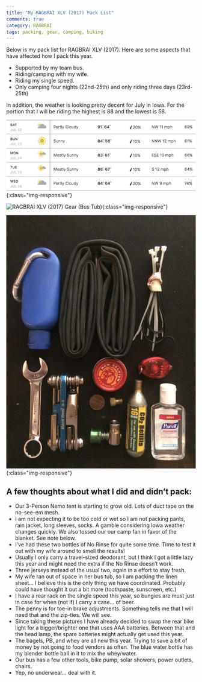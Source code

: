 ```yaml
---
title: "My RAGBRAI XLV (2017) Pack List"
comments: true
category: RAGBRAI
tags: packing, gear, camping, biking
---
```

Below is my pack list for RAGBRAI XLV (2017). Here are some aspects that have affected how I pack this year.

- Supported by my team bus.
- Riding/camping with my wife.
- Riding my single speed.
- Only camping four nights (22nd-25th) and only riding three days (23rd-25th)

In addition, the weather is looking pretty decent for July in Iowa. For the portion that I will be riding the highest is 88 and the lowest is 58.

![RAGBRAI XLV (2017) Weather Forecast](/assets/images/2017-ragbrai-weather-forecast.png "Weather forecast for Emmetsburg, IA, July 22-26th via weather.com"){:class="img-responsive"}

![RAGBRAI XLV (2017) Gear (Bus Tub)](/assets/images/IMG_0789.JPG "tent, sleeping bag, sleeping pad, cycling sandals, casual sandals, water bottle, collapsible waterbottle, queen linen sheet, no rinse (2) body wash, sunscreen, gloves, towel, bungies (2), team koozie, deodorant, allergy spray, toothbrush, mirror, headlamp, pain medicine, eye drops, ear plugs, cycling cap, clothes bag, jerseys (3), cycling shorts (2) helmet, button shirt, board shorts, wool tee, running shorts, misc bag, beard comb, toothpaste, spare batteries, chapstick, sunglasses, spork, gorp, food bag, clif bloks (3), clif bars (6), nuun (2), whey protein (3), mini peanut butter, wallet, charger, phone (not pictured), bagels (6) (not pictured), bug spray (not pictured)"){:class="img-responsive"}

![RAGBRAI XLV (2017) Gear (Bike seat bag)](/assets/images/IMG_0787.JPG "mini sunscreen, spare tire, assorted zip-ties, mini 15mm wrench, bike multi tool, patch kit, penny, presta valve adapter, CO2 adapter, CO2 cartridge, hand sanitizer, mini rear bike light"){:class="img-responsive"}

## A few thoughts about what I did and didn’t pack:
- Our 3-Person Nemo tent is starting to grow old. Lots of duct tape on the no-see-em mesh.
- I am not expecting it to be too cold or wet so I am not packing pants, rain jacket, long sleeves, socks. A gamble considering Iowa weather changes quickly. We also tossed our our camp fan in favor of the blanket. See note below.
- I’ve had these two bottles of No Rinse for quite some time. Time to test it out with my wife around to smell the results! 
- Usually I only carry a travel-sized deodorant, but I think I got a little lazy this year and might need the extra if the No Rinse doesn’t work.
- Three jerseys instead of the usual two, again in a effort to stay fresh.
- My wife ran out of space in her bus tub, so I am packing the linen sheet… I believe this is the only thing we have coordinated. Probably could have thought it out a bit more (toothpaste, sunscreen, etc.)
- I have a rear rack on the single speed this year, so bungies are must just in case for when (not if) I carry a case… of beer.
- The penny is for toe-in brake adjustments. Something tells me that I will need that and the zip-ties. We will see.
- Since taking these pictures I have already decided to swap the rear bike light for a bigger/brighter one that uses AAA batteries. Between that and the head lamp, the spare batteries might actually get used this year.
- The bagels, PB, and whey are all new this year. Trying to save a bit of money by not going to food vendors as often. The blue water bottle has my blender bottle ball in it to mix the whey/water.
- Our bus has a few other tools, bike pump, solar showers, power outlets, chairs.
- Yep, no underwear… deal with it.
